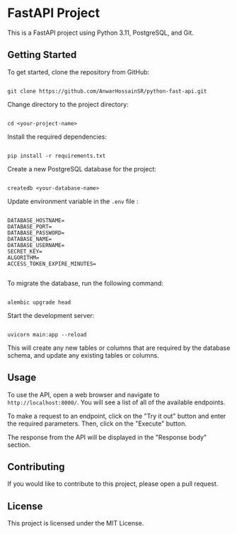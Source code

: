 # FastAPI Project

This is a FastAPI project using Python 3.11, PostgreSQL, and Git.

## Getting Started

To get started, clone the repository from GitHub:

```

git clone https://github.com/AnwarHossainSR/python-fast-api.git

```

Change directory to the project directory:

```

cd <your-project-name>

```

Install the required dependencies:

```

pip install -r requirements.txt

```

Create a new PostgreSQL database for the project:

```

createdb <your-database-name>

```

Update environment variable in the `.env` file :

```

DATABASE_HOSTNAME=
DATABASE_PORT=
DATABASE_PASSWORD=
DATABASE_NAME=
DATABASE_USERNAME=
SECRET_KEY=
ALGORITHM=
ACCESS_TOKEN_EXPIRE_MINUTES=


```

To migrate the database, run the following command:

```

alembic upgrade head

```

Start the development server:

```

uvicorn main:app --reload

```

This will create any new tables or columns that are required by the database schema, and update any existing tables or columns.

## Usage

To use the API, open a web browser and navigate to `http://localhost:8000/`. You will see a list of all of the available endpoints.

To make a request to an endpoint, click on the "Try it out" button and enter the required parameters. Then, click on the "Execute" button.

The response from the API will be displayed in the "Response body" section.

## Contributing

If you would like to contribute to this project, please open a pull request.

## License

This project is licensed under the MIT License.
